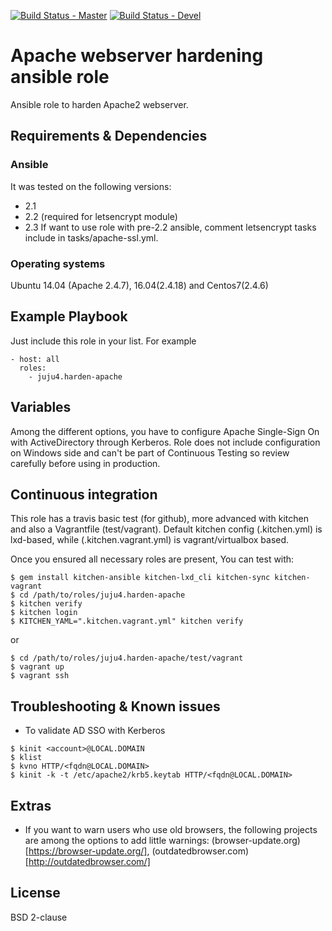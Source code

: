 [![Build Status - Master](https://travis-ci.org/juju4/ansible-harden-apache.svg?branch=master)](https://travis-ci.org/juju4/ansible-harden-apache)
[![Build Status - Devel](https://travis-ci.org/juju4/ansible-harden-apache.svg?branch=devel)](https://travis-ci.org/juju4/ansible-harden-apache/branches)
# Apache webserver hardening ansible role

Ansible role to harden Apache2 webserver.

## Requirements & Dependencies

### Ansible
It was tested on the following versions:
 * 2.1
 * 2.2 (required for letsencrypt module)
 * 2.3
If want to use role with pre-2.2 ansible, comment letsencrypt tasks include in tasks/apache-ssl.yml.

### Operating systems

Ubuntu 14.04 (Apache 2.4.7), 16.04(2.4.18) and Centos7(2.4.6)

## Example Playbook

Just include this role in your list.
For example

```
- host: all
  roles:
    - juju4.harden-apache
```

## Variables

Among the different options, you have to configure Apache Single-Sign On with ActiveDirectory through Kerberos.
Role does not include configuration on Windows side and can't be part of Continuous Testing so review carefully before using in production.

## Continuous integration

This role has a travis basic test (for github), more advanced with kitchen and also a Vagrantfile (test/vagrant).
Default kitchen config (.kitchen.yml) is lxd-based, while (.kitchen.vagrant.yml) is vagrant/virtualbox based.

Once you ensured all necessary roles are present, You can test with:
```
$ gem install kitchen-ansible kitchen-lxd_cli kitchen-sync kitchen-vagrant
$ cd /path/to/roles/juju4.harden-apache
$ kitchen verify
$ kitchen login
$ KITCHEN_YAML=".kitchen.vagrant.yml" kitchen verify
```
or
```
$ cd /path/to/roles/juju4.harden-apache/test/vagrant
$ vagrant up
$ vagrant ssh
```

## Troubleshooting & Known issues

* To validate AD SSO with Kerberos
```
$ kinit <account>@LOCAL.DOMAIN
$ klist
$ kvno HTTP/<fqdn@LOCAL.DOMAIN>
$ kinit -k -t /etc/apache2/krb5.keytab HTTP/<fqdn@LOCAL.DOMAIN>
```

## Extras

* If you want to warn users who use old browsers, the following projects are among the options to add little warnings: (browser-update.org)[https://browser-update.org/], (outdatedbrowser.com)[http://outdatedbrowser.com/]

## License

BSD 2-clause

